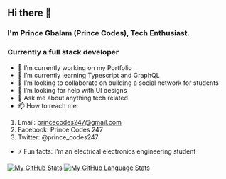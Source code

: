 ## Hi there 👋
### I'm Prince Gbalam (Prince Codes), Tech Enthusiast. 
### Currently a full stack developer


- 🔭 I’m currently working on my Portfolio
- 🌱 I’m currently learning Typescript and GraphQL
- 👯 I’m looking to collaborate on building a social network for students
- 🤔 I’m looking for help with UI designs
- 💬 Ask me about anything tech related
- 📫 How to reach me: 
1. Email: princecodes247@gmail.com
2. Facebook: Prince Codes 247
3. Twitter: @prince_codes247
- ⚡ Fun facts: I'm an electrical electronics engineering student

<!--
**princecodes247/princecodes247** is a ✨ _special_ ✨ repository because its `README.md` (this file) appears on your GitHub profile.

Here are some ideas to get you started:

- 🔭 I’m currently working on ...
- 🌱 I’m currently learning ...
- 👯 I’m looking to collaborate on ...
- 🤔 I’m looking for help with ...
- 💬 Ask me about ...
- 📫 How to reach me: ...
- 😄 Pronouns: ...
- ⚡ Fun fact: ...
-->


[![My GitHub Stats](https://github-readme-stats.vercel.app/api/?username=princecodes247&count_private=true&theme=tokyonight&showicons=true)]()
[![My GitHub Language Stats](https://github-readme-stats.vercel.app/api/top-langs/?username=princecodes247&langs_count=5&theme=tokyonight)]()

